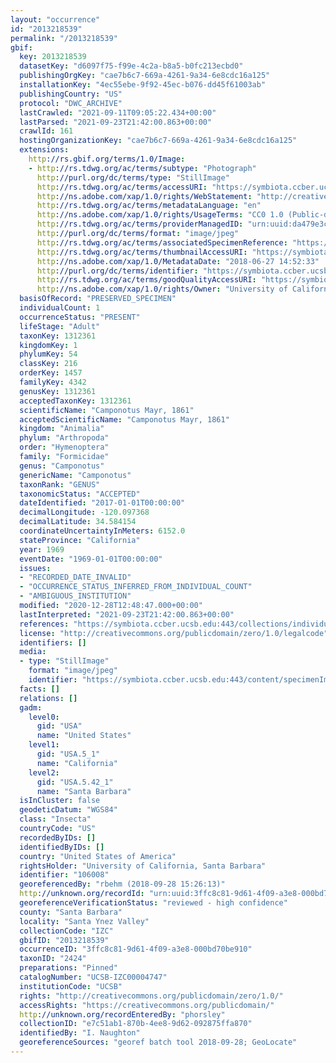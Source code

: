 ```yaml
---
layout: "occurrence"
id: "2013218539"
permalink: "/2013218539"
gbif:
  key: 2013218539
  datasetKey: "d6097f75-f99e-4c2a-b8a5-b0fc213ecbd0"
  publishingOrgKey: "cae7b6c7-669a-4261-9a34-6e8cdc16a125"
  installationKey: "4ec55ebe-9f92-45ec-b076-dd45f61003ab"
  publishingCountry: "US"
  protocol: "DWC_ARCHIVE"
  lastCrawled: "2021-09-11T09:05:22.434+00:00"
  lastParsed: "2021-09-23T21:42:00.863+00:00"
  crawlId: 161
  hostingOrganizationKey: "cae7b6c7-669a-4261-9a34-6e8cdc16a125"
  extensions:
    http://rs.gbif.org/terms/1.0/Image:
    - http://rs.tdwg.org/ac/terms/subtype: "Photograph"
      http://purl.org/dc/terms/type: "StillImage"
      http://rs.tdwg.org/ac/terms/accessURI: "https://symbiota.ccber.ucsb.edu:443/content/specimenImages/UCSB_IZC/UCSB-IZC00004/UCSB-IZC00004747_lg.jpg"
      http://ns.adobe.com/xap/1.0/rights/WebStatement: "http://creativecommons.org/publicdomain/zero/1.0/"
      http://rs.tdwg.org/ac/terms/metadataLanguage: "en"
      http://ns.adobe.com/xap/1.0/rights/UsageTerms: "CC0 1.0 (Public-domain)"
      http://rs.tdwg.org/ac/terms/providerManagedID: "urn:uuid:da479e3c-0a07-4bf6-ba61-9523dba833e2"
      http://purl.org/dc/terms/format: "image/jpeg"
      http://rs.tdwg.org/ac/terms/associatedSpecimenReference: "https://symbiota.ccber.ucsb.edu:443/collections/individual/index.php?occid=106008"
      http://rs.tdwg.org/ac/terms/thumbnailAccessURI: "https://symbiota.ccber.ucsb.edu:443/content/specimenImages/UCSB_IZC/UCSB-IZC00004/UCSB-IZC00004747_tn.jpg"
      http://ns.adobe.com/xap/1.0/MetadataDate: "2018-06-27 14:52:33"
      http://purl.org/dc/terms/identifier: "https://symbiota.ccber.ucsb.edu:443/content/specimenImages/UCSB_IZC/UCSB-IZC00004/UCSB-IZC00004747_lg.jpg"
      http://rs.tdwg.org/ac/terms/goodQualityAccessURI: "https://symbiota.ccber.ucsb.edu:443/content/specimenImages/UCSB_IZC/UCSB-IZC00004/UCSB-IZC00004747.jpg"
      http://ns.adobe.com/xap/1.0/rights/Owner: "University of California, Santa Barbara"
  basisOfRecord: "PRESERVED_SPECIMEN"
  individualCount: 1
  occurrenceStatus: "PRESENT"
  lifeStage: "Adult"
  taxonKey: 1312361
  kingdomKey: 1
  phylumKey: 54
  classKey: 216
  orderKey: 1457
  familyKey: 4342
  genusKey: 1312361
  acceptedTaxonKey: 1312361
  scientificName: "Camponotus Mayr, 1861"
  acceptedScientificName: "Camponotus Mayr, 1861"
  kingdom: "Animalia"
  phylum: "Arthropoda"
  order: "Hymenoptera"
  family: "Formicidae"
  genus: "Camponotus"
  genericName: "Camponotus"
  taxonRank: "GENUS"
  taxonomicStatus: "ACCEPTED"
  dateIdentified: "2017-01-01T00:00:00"
  decimalLongitude: -120.097368
  decimalLatitude: 34.584154
  coordinateUncertaintyInMeters: 6152.0
  stateProvince: "California"
  year: 1969
  eventDate: "1969-01-01T00:00:00"
  issues:
  - "RECORDED_DATE_INVALID"
  - "OCCURRENCE_STATUS_INFERRED_FROM_INDIVIDUAL_COUNT"
  - "AMBIGUOUS_INSTITUTION"
  modified: "2020-12-28T12:48:47.000+00:00"
  lastInterpreted: "2021-09-23T21:42:00.863+00:00"
  references: "https://symbiota.ccber.ucsb.edu:443/collections/individual/index.php?occid=106008"
  license: "http://creativecommons.org/publicdomain/zero/1.0/legalcode"
  identifiers: []
  media:
  - type: "StillImage"
    format: "image/jpeg"
    identifier: "https://symbiota.ccber.ucsb.edu:443/content/specimenImages/UCSB_IZC/UCSB-IZC00004/UCSB-IZC00004747_lg.jpg"
  facts: []
  relations: []
  gadm:
    level0:
      gid: "USA"
      name: "United States"
    level1:
      gid: "USA.5_1"
      name: "California"
    level2:
      gid: "USA.5.42_1"
      name: "Santa Barbara"
  isInCluster: false
  geodeticDatum: "WGS84"
  class: "Insecta"
  countryCode: "US"
  recordedByIDs: []
  identifiedByIDs: []
  country: "United States of America"
  rightsHolder: "University of California, Santa Barbara"
  identifier: "106008"
  georeferencedBy: "rbehm (2018-09-28 15:26:13)"
  http://unknown.org/recordId: "urn:uuid:3ffc8c81-9d61-4f09-a3e8-000bd70be910"
  georeferenceVerificationStatus: "reviewed - high confidence"
  county: "Santa Barbara"
  locality: "Santa Ynez Valley"
  collectionCode: "IZC"
  gbifID: "2013218539"
  occurrenceID: "3ffc8c81-9d61-4f09-a3e8-000bd70be910"
  taxonID: "2424"
  preparations: "Pinned"
  catalogNumber: "UCSB-IZC00004747"
  institutionCode: "UCSB"
  rights: "http://creativecommons.org/publicdomain/zero/1.0/"
  accessRights: "https://creativecommons.org/publicdomain/"
  http://unknown.org/recordEnteredBy: "phorsley"
  collectionID: "e7c51ab1-870b-4ee8-9d62-092875ffa870"
  identifiedBy: "I. Naughton"
  georeferenceSources: "georef batch tool 2018-09-28; GeoLocate"
---
```

